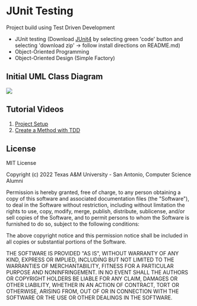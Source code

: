 # JUnit Testing

Project build using Test Driven Development
* JUnit testing (Download [JUnit4](https://github.com/TAMUSA-COMPUTER-SCIENCE-ALUMNI/junit4-jar-files) by selecting green 'code' button and selecting 'download zip' -> follow install directions on README.md)
* Object-Oriented Programming
* Object-Oriented Design (Simple Factory)

## Initial UML Class Diagram
![](https://i.imgur.com/H7HSEEv.png)

## Tutorial Videos
1. [Project Setup](https://youtu.be/J5kWN3fwEe4)
2. [Create a Method with TDD](https://youtu.be/LFwjkGneAgY)

## License
MIT License

Copyright (c) 2022 Texas A&M University - San Antonio, Computer Science Alumni

Permission is hereby granted, free of charge, to any person obtaining a copy
of this software and associated documentation files (the "Software"), to deal
in the Software without restriction, including without limitation the rights
to use, copy, modify, merge, publish, distribute, sublicense, and/or sell
copies of the Software, and to permit persons to whom the Software is
furnished to do so, subject to the following conditions:

The above copyright notice and this permission notice shall be included in all
copies or substantial portions of the Software.

THE SOFTWARE IS PROVIDED "AS IS", WITHOUT WARRANTY OF ANY KIND, EXPRESS OR
IMPLIED, INCLUDING BUT NOT LIMITED TO THE WARRANTIES OF MERCHANTABILITY,
FITNESS FOR A PARTICULAR PURPOSE AND NONINFRINGEMENT. IN NO EVENT SHALL THE
AUTHORS OR COPYRIGHT HOLDERS BE LIABLE FOR ANY CLAIM, DAMAGES OR OTHER
LIABILITY, WHETHER IN AN ACTION OF CONTRACT, TORT OR OTHERWISE, ARISING FROM,
OUT OF OR IN CONNECTION WITH THE SOFTWARE OR THE USE OR OTHER DEALINGS IN THE
SOFTWARE.
